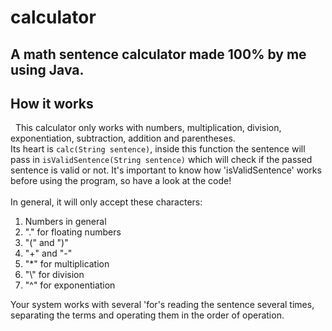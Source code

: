 # calculator
   A math sentence calculator made 100% by me using Java.
---
## How it works
&nbsp;&nbsp;This calculator only works with numbers, multiplication, division, exponentiation, subtraction, addition and parentheses. <br>
Its heart is `calc(String sentence)`, inside this function the sentence will pass in `isValidSentence(String sentence)` which will check if the passed sentence is valid or not. It's important to know how 'isValidSentence' works before using the program, so have a look at the code!
<br> <br>
In general, it will only accept these characters:
1. Numbers in general
2. "." for floating numbers
3. "(" and ")"
4. "+" and "-"
5. "\*" for multiplication
6. "\\" for division
7. "^" for exponentiation

Your system works with several 'for's reading the sentence several times, separating the terms and operating them in the order of operation.
